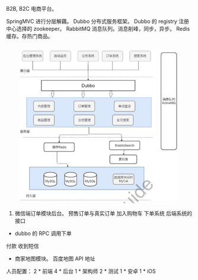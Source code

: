 B2B, B2C 电商平台。

SpringMVC 进行分层解藕。
Dubbo 分布式服务框架。
Dubbo 的 registry 注册中心选择的 zookeeper。
RabbitMQ 消息队列。消息削峰，同步，异步。
Redis 缓存。存热门商品。

![img](../../imgs/2_architecture.png)

1. 微信端订单模块后台。
预售订单与真实订单
加入购物车
下单系统 后端系统的接口
 - dubbo 的 RPC 调用下单

付款 收到短信


* 商家地图模块。
百度地图 API 地址


人员配置：
2 * 前端
4 * 后台
1 * 架构师
2 * 测试
1 * 安卓
1 * iOS

